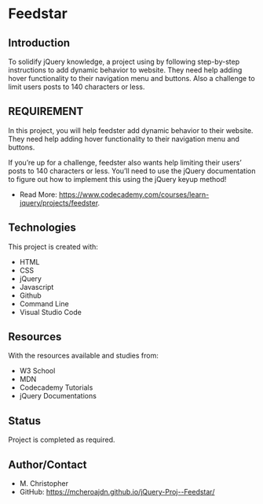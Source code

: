 # Feedstar
## Introduction
To solidify jQuery knowledge, a project using by following step-by-step instructions to add dynamic behavior to website. They need help adding hover functionality to their navigation menu and buttons.  Also a challenge to limit users posts to 140 characters or less.


## REQUIREMENT
In this project, you will help feedster add dynamic behavior to their website. They need help adding hover functionality to their navigation menu and buttons.

If you’re up for a challenge, feedster also wants help limiting their users’ posts to 140 characters or less. You’ll need to use the jQuery documentation to figure out how to implement this using the jQuery keyup method!

* Read More: https://www.codecademy.com/courses/learn-jquery/projects/feedster.

## Technologies
This project is created with:
* HTML
* CSS
* jQuery
* Javascript
* Github
* Command Line
* Visual Studio Code

## Resources
With the resources available and studies from:
* W3 School
* MDN
* Codecademy Tutorials
* jQuery Documentations


## Status
Project is completed as required.

## Author/Contact
* M. Christopher
* GitHub: https://mcheroajdn.github.io/jQuery-Proj--Feedstar/

